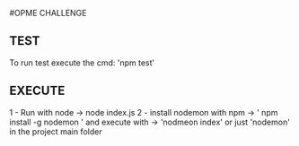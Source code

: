 #OPME CHALLENGE

## TEST ##
To run test execute the cmd:  'npm test'

## EXECUTE ##
 1 - Run with node -> node index.js
 2 - install nodemon with npm -> ' npm install -g nodemon ' and execute with -> 'nodmeon index' or just 'nodemon' in the project main folder


